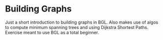 # Building Graphs
Just a short introduction to building graphs in BGL. Also makes use of algos to compute minimum spanning trees and using Dijkstra Shortest Paths. Exercise meant to use BGL as a total beginner. 
